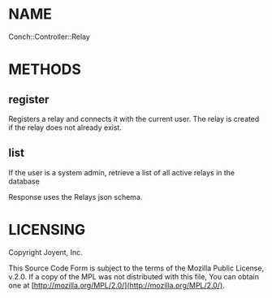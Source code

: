# NAME

Conch::Controller::Relay

# METHODS

## register

Registers a relay and connects it with the current user. The relay is created if the relay does
not already exist.

## list

If the user is a system admin, retrieve a list of all active relays in the database

Response uses the Relays json schema.

# LICENSING

Copyright Joyent, Inc.

This Source Code Form is subject to the terms of the Mozilla Public License,
v.2.0. If a copy of the MPL was not distributed with this file, You can obtain
one at [http://mozilla.org/MPL/2.0/](http://mozilla.org/MPL/2.0/).
